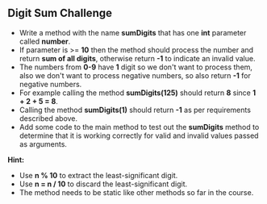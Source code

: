 ## Digit Sum Challenge

- Write a method with the name **sumDigits** that has one **int** parameter called **number**.
- If parameter is >= **10** then the method should process the number and return
  **sum of all digits**, otherwise return **-1** to indicate an invalid value.
- The numbers from **0-9** have **1** digit so we don't want to process them, also we
  don't want to process negative numbers, so also return **-1** for negative numbers.
- For example calling the method **sumDigits(125)** should return **8** since **1 + 2 + 5 = 8**.
- Calling the method **sumDigits(1)** should return **-1** as per requirements described above.
- Add some code to the main method to test out the **sumDigits** method to determine that
  it is working correctly for valid and invalid values passed as arguments.

**Hint:**

- Use **n % 10** to extract the least-significant digit.
- Use **n = n / 10** to discard the least-significant digit.
- The method needs to be static like other methods so far in the course.
